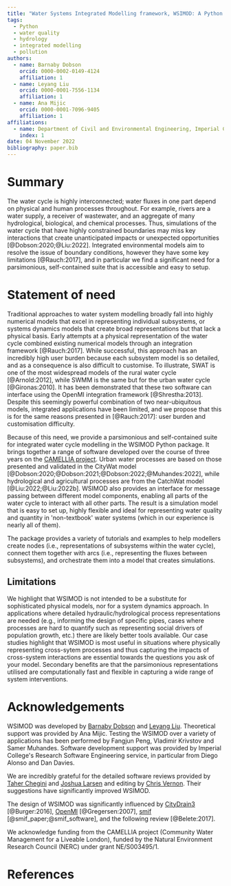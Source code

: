 ```yaml
---
title: "Water Systems Integrated Modelling framework, WSIMOD: A Python package for integrated modelling of water quality and quantity across the water cycle"
tags:
  - Python
  - water quality
  - hydrology
  - integrated modelling
  - pollution
authors:
  - name: Barnaby Dobson
    orcid: 0000-0002-0149-4124
    affiliation: 1
  - name: Leyang Liu
    orcid: 0000-0001-7556-1134
    affiliation: 1
  - name: Ana Mijic
    orcid: 0000-0001-7096-9405
    affiliation: 1
affiliations:
  - name: Department of Civil and Environmental Engineering, Imperial College London, UK
    index: 1
date: 04 November 2022
bibliography: paper.bib
---
```


# Summary

The water cycle is highly interconnected; water fluxes in one part depend on
physical and human processes throughout. For example, rivers are a water
supply, a receiver of wastewater, and an aggregate of many hydrological,
biological, and chemical processes. Thus, simulations of the water cycle that
have highly constrained boundaries may miss key interactions that create
unanticipated impacts or unexpected opportunities [@Dobson:2020;@Liu:2022].
Integrated environmental models aim to resolve the issue of boundary
conditions, however they have some key limitations [@Rauch:2017], and in
particular we find a significant need for a parsimonious, self-contained suite
that is accessible and easy to setup.

# Statement of need

Traditional approaches to water system modelling broadly fall into highly
numerical models that excel in representing individual subsystems, or systems
dynamics models that create broad representations but that lack a physical
basis. Early attempts at a physical representation of the water cycle combined
existing numerical models through an integration framework [@Rauch:2017]. While
successful, this approach has an incredibly high user burden because each
subsystem model is so detailed, and as a consequence is also difficult to
customise. To illustrate, SWAT is one of the most widespread models of the
rural water cycle [@Arnold:2012], while SWMM is the same but for the urban
water cycle [@Gironas:2010]. It has been demonstrated that these two software
can interface using the OpenMI integration framework [@Shrestha:2013]. Despite
this seemingly powerful combination of two near-ubiquitous models, integrated
applications have been limited, and we propose that this is for the same
reasons presented in [@Rauch:2017]: user burden and customisation difficulty.

Because of this need, we provide a parsimonious and self-contained suite for integrated water cycle modelling in the WSIMOD Python package. It
brings together a range of software developed over the course of three years
on the [CAMELLIA project](https://www.camelliawater.org/). Urban water
processes are based on those presented and validated in the CityWat
model [@Dobson:2020;@Dobson:2021;@Dobson:2022;@Muhandes:2022], while
hydrological and agricultural processes are from the CatchWat
model [@Liu:2022;@Liu:2022b]. WSIMOD also provides an interface for message
passing between different model components, enabling all parts of the water
cycle to interact with all other parts. The result is a simulation model that
is easy to set up, highly flexible and ideal for representing water quality and
quantity in 'non-textbook' water systems (which in our experience is nearly
all of them).

The package provides a variety of tutorials and examples to help modellers
create nodes (i.e., representations of subsystems within the water cycle),
connect them together with arcs (i.e., representing the fluxes between
subsystems), and orchestrate them into a model that creates simulations.

## Limitations

We highlight that WSIMOD is not intended to be a substitute for sophisticated
physical models, nor for a system dynamics approach. In applications where
detailed hydraulic/hydrological process representations are needed (e.g.,
informing the design of specific pipes, cases where processes are hard to
quantify such as representing social drivers of population growth, etc.) there
are likely better tools available. Our case studies highlight
that WSIMOD is most useful in situations where physically representing
cross-sytem processes and thus capturing the impacts of cross-system
interactions are essential towards the questions you ask of your model.
Secondary benefits are that the parsimonious representations utilised are
computationally fast and flexible in capturing a wide range of system
interventions.

# Acknowledgements

WSIMOD was developed by [Barnaby Dobson](https://github.com/barneydobson) and [Leyang Liu](https://github.com/liuly12).
Theoretical support was provided by Ana Mijic.
Testing the WSIMOD over a variety of applications has been performed by
Fangjun Peng, Vladimir Krivstov and Samer Muhandes.
Software development support was provided by Imperial College's Research
Software Engineering service, in particular from Diego Alonso and Dan Davies.

We are incredibly grateful for the detailed software reviews provided by [Taher Chegini](https://github.com/cheginit) and [Joshua Larsen](https://github.com/jlarsen-usgs) and editing by [Chris Vernon](https://github.com/crvernon). Their suggestions have significantly improved WSIMOD.

The design of WSIMOD was significantly influenced by
[CityDrain3](https://github.com/gregorburger/CityDrain3) [@Burger:2016],
[OpenMI](https://www.ogc.org/standards/openmi) [@Gregersen:2007], [smif](https://github.com/tomalrussell/smif) [@smif_paper;@smif_software], and the
following review [@Belete:2017].

We acknowledge funding from the CAMELLIA project (Community Water Management
for a Liveable London), funded by the Natural Environment Research Council
(NERC) under grant NE/S003495/1.

# References
